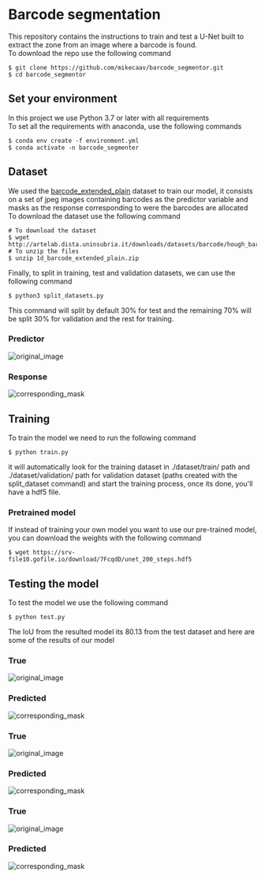 # Barcode segmentation
This repository contains the instructions to train and test a U-Net
built to extract the zone from an image where a barcode is found.<br>
To download the repo use the following command
```
$ git clone https://github.com/mikecaav/barcode_segmentor.git
$ cd barcode_segmentor
```
## Set your environment
In this project we use Python 3.7 or later with all requirements<br>
To set all the requirements with anaconda, use the following commands
 ```
$ conda env create -f environment.yml
$ conda activate -n barcode_segmenter
 ```
## Dataset
We used the <a href=http://artelab.dista.uninsubria.it/downloads/datasets/barcode/hough_barcode_1d/1d_barcode_extended_plain.zip>
barcode_extended_plain</a> dataset to train our model, it consists on a set of jpeg images containing barcodes as the predictor 
variable and masks as the response corresponding to were the barcodes are allocated<br>
To download the dataset use the following command
```
# To download the dataset
$ wget http://artelab.dista.uninsubria.it/downloads/datasets/barcode/hough_barcode_1d/1d_barcode_extended_plain.zip
# To unzip the files
$ unzip 1d_barcode_extended_plain.zip
```
Finally, to split in training, test and validation datasets, we can use the following command
```
$ python3 split_datasets.py  
```
This command will split by default 30% for test and the remaining 70% will be split 30% for validation 
and the rest for training. 
### Predictor
![original_image](media/image.png "predictor")<br>
### Response
![corresponding_mask](media/mask.png "respone")<br>

## Training
To train the model we need to run the following command
```
$ python train.py
```
it will automatically look for the training dataset in ./dataset/train/ path and ./dataset/validation/ path for 
validation dataset (paths created with the split_dataset command) and start the training process, once its done,
you'll have a hdf5 file.

### Pretrained model
If instead of training your own model you want to use our pre-trained model, you can download the weights with the 
following command
```
$ wget https://srv-file10.gofile.io/download/7FcqdD/unet_200_steps.hdf5
```

## Testing the model
To test the model we use the following command
```
$ python test.py
```
The IoU from the resulted model its 80.13 from the test dataset and here are some of the results of our model
### True
![original_image](media/1_true.png "predictor")<br>
### Predicted
![corresponding_mask](media/1_predicted.png "respone")<br>
### True
![original_image](media/2_true.png "predictor")<br>
### Predicted
![corresponding_mask](media/2_predicted.png "respone")<br>
### True
![original_image](media/3_true.png "predictor")<br>
### Predicted
![corresponding_mask](media/3_predicted.png "respone")<br>